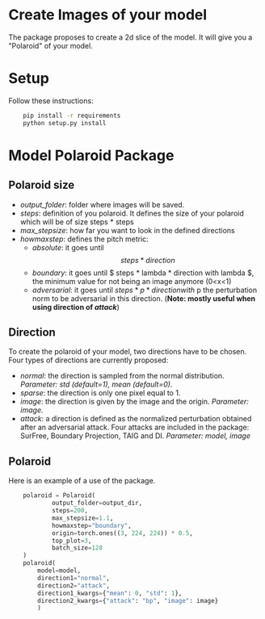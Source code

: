 # Create Images of your model

The package proposes to create a 2d slice of the model.
It will give you a "Polaroid" of your model.

# Setup

Follow these instructions:

```bash
    pip install -r requirements
    python setup.py install
```


# Model Polaroid Package

## Polaroid size

* *output_folder*: folder where images will be saved.
* *steps*: definition of you polaroid. It defines the size of your polaroid which will be of size steps * steps
* *max_stepsize*: how far you want to look in the defined directions
* *howmaxstep*: defines the pitch metric:
    * *absolute*: it goes until $$ steps * direction $$
    * *boundary*: it goes until $ steps * lambda * direction with lambda $, the minimum value for not being an image anymore (0<x<1)
    * *adversarial*: it goes until $steps * p * direction with$ p the perturbation norm to be adversarial in this direction. (**Note: mostly useful when using direction of *attack***)

## Direction

To create the polaroid of your model, two directions have to be chosen.
Four types of directions are currently proposed:
* *normal*: the direction is sampled from the normal distribution. *Parameter: std (default=1), mean (default=0).*
* *sparse*: the direction is only one pixel equal to 1.
* *image*: the direction is given by the image and the origin. *Parameter: image.*
* *attack*: a direction is defined as the normalized perturbation obtained after an adversarial attack. Four attacks are included in the package: SurFree, Boundary Projection, TAIG and DI. *Parameter: model, image*


## Polaroid

Here is an example of a use of the package.

```python
    polaroid = Polaroid(
            output_folder=output_dir,
            steps=200, 
            max_stepsize=1.1, 
            howmaxstep="boundary",
            origin=torch.ones((3, 224, 224)) * 0.5, 
            top_plot=3,
            batch_size=128
    )
    polaroid(
        model=model, 
        direction1="normal", 
        direction2="attack", 
        direction1_kwargs={"mean": 0, "std": 1}, 
        direction2_kwargs={"attack": "bp", "image": image}
        )

```